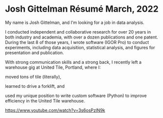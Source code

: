 # Josh Gittelman Résumé March, 2022
My name is Josh Gittelman, and I'm looking for a job in data analysis.

I conducted independent and collaborative research for over 20 years in both industry and academia, with over a dozen publications and one patent. During the last 8 of those years, I wrote software (IGOR Pro) to conduct experiments, including data acquisition, statistical analysis, and figures for presentation and publication. 

With strong communication skills and a strong back, I recently left a warehouse gig at United Tile, Portland, where I: 

moved tons of tile (literally), 

learned to drive a forklift, and 

used my unique position to write custom software (Python) to improve efficiency in the United Tile warehouse.

https://www.youtube.com/watch?v=3s6osPzlN9k

